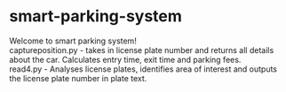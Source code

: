 # smart-parking-system <br>
Welcome to smart parking system! <br>
captureposition.py - takes in license plate number and returns all details about the car. Calculates entry time, exit time and parking fees.<br>
read4.py - Analyses license plates, identifies area of interest and outputs the license plate number in plate text.
